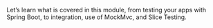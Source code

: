 Let’s learn what is covered in this module, from testing your apps with Spring Boot, to integration, use of MockMvc, and Slice Testing.
